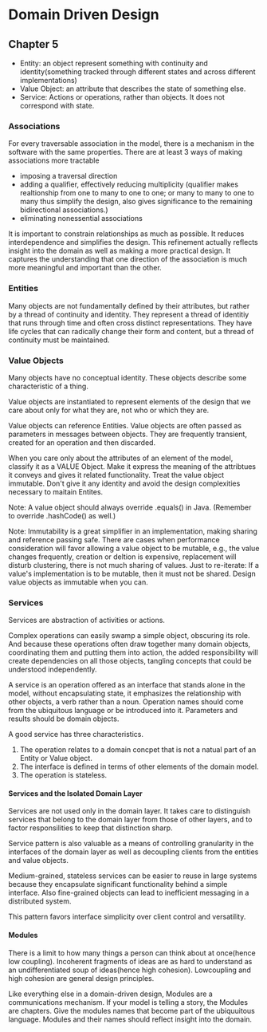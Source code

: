 # Domain Driven Design

## Chapter 5

- Entity: an object represent something with continuity and identity(something tracked through different states and across different implementations)
- Value Object: an attribute that describes the state of something else.
- Service: Actions or operations, rather than objects. It does not correspond with state.

### Associations

For every traversable association in the model, there is a mechanism in the software with the same properties.
There are at least 3 ways of making associations more tractable

- imposing a traversal direction
- adding a qualifier, effectively reducing multiplicity (qualifier makes realtionship from one to many to one to one; or many to many to one to many thus simplify the design, also gives significance to the remaining bidirectional associations.)
- eliminating nonessential associations

It is important to constrain relationships as much as possible. It reduces interdependence and simplifies the design. This refinement actually reflects insight into the domain as well as making a more practical design. It captures the understanding that one direction of the association is much more meaningful and important than the other.

### Entities

Many objects are not fundamentally defined by their attributes, but rather by a thread of continuity and identity. They represent a thread of identitiy that runs through time and often cross distinct representations. They have life cycles that can radically change their form and content, but a thread of continuity must be maintained.

### Value Objects

Many objects have no conceptual identity. These objects describe some characteristic of a thing.

Value objects are instantiated to represent elements of the design that we care about only for what they are, not who or which they are.

Value objects can reference Entities. Value objects are often passed as parameters in messages between objects. They are frequently transient, created for an operation and then discarded.

When you care only about the attributes of an element of the model, classify it as a VALUE Object. Make it express the meaning of the attribtues it conveys and gives it related functionality. Treat the value object immutable. Don't give it any identity and avoid the design complexities necessary to maitain Entites.

Note: A value object should always override .equals() in Java. (Remember to override .hashCode() as well.)

Note: Immutability is a great simplifier in an implementation, making sharing and reference passing safe. There are cases when performance consideration will favor allowing a value object to be mutable, e.g., the value changes frequently, creation or deltion is expensive, replacement will disturb clustering, there is not much sharing of values. Just to re-iterate: If a value's implementation is to be mutable, then it must not be shared. Design value objects as immutable when you can.

### Services

Services are abstraction of activities or actions.

Complex operations can easily swamp a simple object, obscuring its role. And because these operations often draw together many domain objects, coordinating them and putting them into action, the added responsibility will create dependencies on all those objects, tangling concepts that could be understood independently.

A service is an operation offered as an interface that stands alone in the model, without encapsulating state, it emphasizes the relationship with other objects, a verb rather than a noun. Operation names should come from the ubiquitous language or be introduced into it. Parameters and results should be domain objects.

A good service has three characteristics.

1. The operation relates to a domain concpet that is not a natual part of an Entity or Value object.
2. The interface is defined in terms of other elements of the domain model.
3. The operation is stateless.

#### Services and the Isolated Domain Layer

Services are not used only in the domain layer. It takes care to distinguish services that belong to the domain layer from those of other layers, and to factor responsilities to keep that distinction sharp.

Service pattern is also valuable as a means of controlling granularity in the interfaces of the domain layer as well as decoupling clients from the entities and value objects.

Medium-grained, stateless services can be easier to reuse in large systems because they encapsulate significant functionality behind a simple interface. Also fine-grained objects can lead to inefficient messaging in a distributed system.

This pattern favors interface simplicity over client control and versatility.

#### Modules

There is a limit to how many things a person can think about at once(hence low coupling). Incoherent fragments of ideas are as hard to understand as an undifferentiated soup of ideas(hence high cohesion). Lowcoupling and high cohesion are general design principles.

Like everything else in a domain-driven design, Modules are a communications mechanism. If your model is telling a story, the Modules are chapters. Give the modules names that become part of the ubiquuitous language. Modules and their names should reflect insight into the domain.
